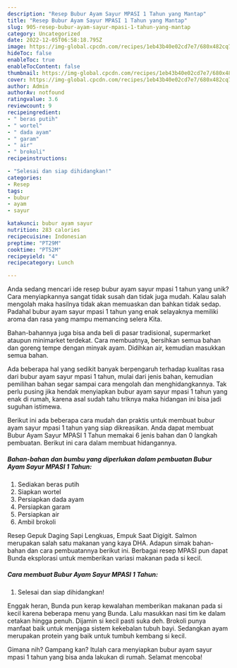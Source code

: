 ```yaml
---
description: "Resep Bubur Ayam Sayur MPASI 1 Tahun yang Mantap"
title: "Resep Bubur Ayam Sayur MPASI 1 Tahun yang Mantap"
slug: 905-resep-bubur-ayam-sayur-mpasi-1-tahun-yang-mantap
category: Uncategorized
date: 2022-12-05T06:58:18.795Z
image: https://img-global.cpcdn.com/recipes/1eb43b40e02cd7e7/680x482cq70/bubur-ayam-sayur-mpasi-1-tahun-foto-resep-utama.jpg
hideToc: false
enableToc: true
enableTocContent: false
thumbnail: https://img-global.cpcdn.com/recipes/1eb43b40e02cd7e7/680x482cq70/bubur-ayam-sayur-mpasi-1-tahun-foto-resep-utama.jpg
cover: https://img-global.cpcdn.com/recipes/1eb43b40e02cd7e7/680x482cq70/bubur-ayam-sayur-mpasi-1-tahun-foto-resep-utama.jpg
author: Admin
authorAv: notfound
ratingvalue: 3.6
reviewcount: 9
recipeingredient:
- " beras putih"
- " wortel"
- " dada ayam"
- " garam"
- " air"
- " brokoli"
recipeinstructions:

- "Selesai dan siap dihidangkan!"
categories:
- Resep
tags:
- bubur
- ayam
- sayur

katakunci: bubur ayam sayur 
nutrition: 283 calories
recipecuisine: Indonesian
preptime: "PT29M"
cooktime: "PT52M"
recipeyield: "4"
recipecategory: Lunch

---
```





Anda sedang mencari ide resep bubur ayam sayur mpasi 1 tahun yang unik? Cara menyiapkannya sangat tidak susah dan tidak juga mudah. Kalau salah mengolah maka hasilnya tidak akan memuaskan dan bahkan tidak sedap. Padahal bubur ayam sayur mpasi 1 tahun yang enak selayaknya memiliki aroma dan rasa yang mampu memancing selera Kita.





Bahan-bahannya juga bisa anda beli di pasar tradisional, supermarket ataupun minimarket terdekat. Cara membuatnya, bersihkan semua bahan dan goreng tempe dengan minyak ayam. Didihkan air, kemudian masukkan semua bahan.

Ada beberapa hal yang sedikit banyak berpengaruh terhadap kualitas rasa dari bubur ayam sayur mpasi 1 tahun, mulai dari jenis bahan, kemudian pemilihan bahan segar sampai cara mengolah dan menghidangkannya. Tak perlu pusing jika hendak menyiapkan bubur ayam sayur mpasi 1 tahun yang enak di rumah, karena asal sudah tahu triknya maka hidangan ini bisa jadi suguhan istimewa.






Berikut ini ada beberapa cara mudah dan praktis untuk membuat bubur ayam sayur mpasi 1 tahun yang siap dikreasikan. Anda dapat membuat Bubur Ayam Sayur MPASI 1 Tahun memakai 6 jenis bahan dan 0 langkah pembuatan. Berikut ini cara dalam membuat hidangannya.

<!--inarticleads1-->

##### Bahan-bahan dan bumbu yang diperlukan dalam pembuatan Bubur Ayam Sayur MPASI 1 Tahun:

1. Sediakan  beras putih
1. Siapkan  wortel
1. Persiapkan  dada ayam
1. Persiapkan  garam
1. Persiapkan  air
1. Ambil  brokoli


Resep Gepuk Daging Sapi Lengkuas, Empuk Saat Digigit. Salmon merupakan salah satu makanan yang kaya DHA. Adapun simak bahan-bahan dan cara pembuatannya berikut ini. Berbagai resep MPASI pun dapat Bunda eksplorasi untuk memberikan variasi makanan pada si kecil. 

<!--inarticleads2-->

##### Cara membuat Bubur Ayam Sayur MPASI 1 Tahun:


1. Selesai dan siap dihidangkan!

Enggak heran, Bunda pun kerap kewalahan memberikan makanan pada si kecil karena beberapa menu yang Bunda. Lalu masukkan nasi tim ke dalam cetakan hingga penuh. Dijamin si kecil pasti suka deh. Brokoli punya manfaat baik untuk menjaga sistem kekebalan tubuh bayi. Sedangkan ayam merupakan protein yang baik untuk tumbuh kembang si kecil. 

Gimana nih? Gampang kan? Itulah cara menyiapkan bubur ayam sayur mpasi 1 tahun yang bisa anda lakukan di rumah. Selamat mencoba!
